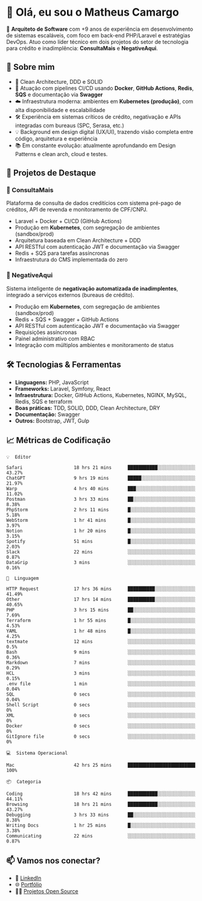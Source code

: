 # 👋 Olá, eu sou o Matheus Camargo

🎯 **Arquiteto de Software** com +9 anos de experiência em desenvolvimento de sistemas escaláveis, com foco em back-end PHP/Laravel e estratégias DevOps. Atuo como líder técnico em dois projetos do setor de tecnologia para crédito e inadimplência: **ConsultaMais** e **NegativeAqui**.

## 🧠 Sobre mim

- 🚀 Clean Architecture, DDD e SOLID
- 🔁 Atuação com pipelines CI/CD usando **Docker**, **GitHub Actions**, **Redis**, **SQS** e documentação via **Swagger**
- ☁️ Infraestrutura moderna: ambientes em **Kubernetes (produção)**, com alta disponibilidade e escalabilidade
- 🛠️ Experiência em sistemas críticos de crédito, negativação e APIs integradas com bureaus (SPC, Serasa, etc.)
- 💡 Background em design digital (UX/UI), trazendo visão completa entre código, arquitetura e experiência
- 📚 Em constante evolução: atualmente aprofundando em Design Patterns e clean arch, cloud e testes.

## 🚧 Projetos de Destaque

### 🔹 ConsultaMais
Plataforma de consulta de dados creditícios com sistema pré-pago de créditos, API de revenda e monitoramento de CPF/CNPJ.

- Laravel + Docker + CI/CD (GitHub Actions)
- Produção em **Kubernetes**, com segregação de ambientes (sandbox/prod)
- Arquitetura baseada em Clean Architecture + DDD
- API RESTful com autenticação JWT e documentação via Swagger
- Redis + SQS para tarefas assíncronas
- Infraestrutura do CMS implementada do zero

### 🔹 NegativeAqui
Sistema inteligente de **negativação automatizada de inadimplentes**, integrado a serviços externos (bureaus de crédito).

- Produção em **Kubernetes**, com segregação de ambientes (sandbox/prod)
- Redis + SQS + Swagger + GitHub Actions
- API RESTful com autenticação JWT e documentação via Swagger
- Requisições assíncronas
- Painel administrativo com RBAC
- Integração com múltiplos ambientes e monitoramento de status

## 🛠️ Tecnologias & Ferramentas

- **Linguagens:** PHP, JavaScript
- **Frameworks:** Laravel, Symfony, React
- **Infraestrutura:** Docker, GitHub Actions, Kubernetes, NGINX, MySQL, Redis, SQS e terraform
- **Boas práticas:** TDD, SOLID, DDD, Clean Architecture, DRY
- **Documentação:** Swagger
- **Outros:** Bootstrap, JWT, Gulp

## 📈 Métricas de Codificação

```text
💡  Editor

Safari                   18 hrs 21 mins      ███████████░░░░░░░░░░░░░░     43.27%
ChatGPT                  9 hrs 19 mins       █████░░░░░░░░░░░░░░░░░░░░     21.97%
Warp                     4 hrs 40 mins       ███░░░░░░░░░░░░░░░░░░░░░░     11.02%
Postman                  3 hrs 33 mins       ██░░░░░░░░░░░░░░░░░░░░░░░      8.38%
PhpStorm                 2 hrs 11 mins       █░░░░░░░░░░░░░░░░░░░░░░░░      5.18%
WebStorm                 1 hr 41 mins        █░░░░░░░░░░░░░░░░░░░░░░░░      3.97%
Notion                   1 hr 20 mins        █░░░░░░░░░░░░░░░░░░░░░░░░      3.15%
Spotify                  51 mins             █░░░░░░░░░░░░░░░░░░░░░░░░      2.03%
Slack                    22 mins             ░░░░░░░░░░░░░░░░░░░░░░░░░      0.87%
DataGrip                 3 mins              ░░░░░░░░░░░░░░░░░░░░░░░░░      0.16%
```
```text
💬  Linguagem

HTTP Request             17 hrs 36 mins      ██████████░░░░░░░░░░░░░░░     41.49%
Other                    17 hrs 14 mins      ██████████░░░░░░░░░░░░░░░     40.65%
PHP                      3 hrs 15 mins       ██░░░░░░░░░░░░░░░░░░░░░░░      7.69%
Terraform                1 hr 55 mins        █░░░░░░░░░░░░░░░░░░░░░░░░      4.53%
YAML                     1 hr 48 mins        █░░░░░░░░░░░░░░░░░░░░░░░░      4.25%
textmate                 12 mins             ░░░░░░░░░░░░░░░░░░░░░░░░░       0.5%
Bash                     9 mins              ░░░░░░░░░░░░░░░░░░░░░░░░░      0.36%
Markdown                 7 mins              ░░░░░░░░░░░░░░░░░░░░░░░░░      0.29%
HCL                      3 mins              ░░░░░░░░░░░░░░░░░░░░░░░░░      0.15%
.env file                1 min               ░░░░░░░░░░░░░░░░░░░░░░░░░      0.04%
SQL                      0 secs              ░░░░░░░░░░░░░░░░░░░░░░░░░      0.04%
Shell Script             0 secs              ░░░░░░░░░░░░░░░░░░░░░░░░░         0%
XML                      0 secs              ░░░░░░░░░░░░░░░░░░░░░░░░░         0%
Docker                   0 secs              ░░░░░░░░░░░░░░░░░░░░░░░░░         0%
GitIgnore file           0 secs              ░░░░░░░░░░░░░░░░░░░░░░░░░         0%
```
```text
💻  Sistema Operacional

Mac                      42 hrs 25 mins      █████████████████████████       100%
```
```text
📦  Categoria

Coding                   18 hrs 42 mins      ███████████░░░░░░░░░░░░░░     44.11%
Browsing                 18 hrs 21 mins      ███████████░░░░░░░░░░░░░░     43.27%
Debugging                3 hrs 33 mins       ██░░░░░░░░░░░░░░░░░░░░░░░      8.38%
Writing Docs             1 hr 25 mins        █░░░░░░░░░░░░░░░░░░░░░░░░      3.38%
Communicating            22 mins             ░░░░░░░░░░░░░░░░░░░░░░░░░      0.87%
```

## 📫 Vamos nos conectar?

- 💼 [LinkedIn](https://www.linkedin.com/in/matheuscamargoxavier)
- 🌐 [Portfólio](https://matheuscamargo.co)
- 🧑‍💻 [Projetos Open Source](https://github.com/bymatheus)
